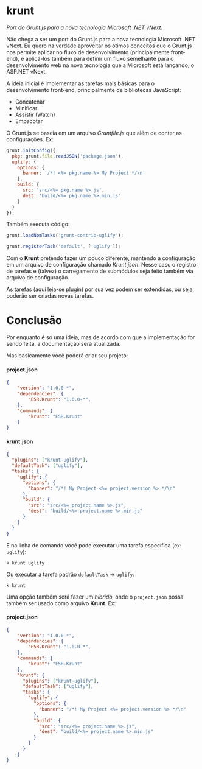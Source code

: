 krunt
=====

_Port do Grunt.js para a nova tecnologia Microsoft .NET vNext._

Não chega a ser um port do Grunt.js para a nova tecnologia Microsoft .NET vNext. Eu quero na verdade aproveitar os ótimos conceitos que o Grunt.js nos permite aplicar no fluxo de desenvolvimento (principalmente front-end), e aplicá-los também para definir um fluxo semelhante para o desenvolvimento web na nova tecnologia que a Microsoft está lançando, o ASP.NET vNext.

A ideia inicial é implementar as tarefas mais básicas para o desenvolvimento front-end, principalmente de bibliotecas JavaScript:

* Concatenar
* Minificar
* Assistir (Watch)
* Empacotar

O Grunt.js se baseia em um arquivo _Gruntfile.js_ que além de conter as configurações.
Ex:

```javascript
grunt.initConfig({
  pkg: grunt.file.readJSON('package.json'),
  uglify: {
    options: {
      banner: '/*! <%= pkg.name %> My Project */\n'
    },
    build: {
      src: 'src/<%= pkg.name %>.js',
      dest: 'build/<%= pkg.name %>.min.js'
    }
  }
});
```

Também executa código:

```javascript
grunt.loadNpmTasks('grunt-contrib-uglify');

grunt.registerTask('default', ['uglify']);
```

Com o __Krunt__ pretendo fazer um pouco diferente, mantendo a configuração em um arquivo de configuração chamado _Krunt.json_. Nesse caso o registro de tarefas e (talvez) o carregamento de submódulos seja feito também via arquivo de configuração.

As tarefas (aqui leia-se plugin) por sua vez podem ser extendidas, ou seja, poderão ser criadas novas tarefas.

Conclusão
=========

Por enquanto é só uma ideia, mas de acordo com que a implementação for sendo feita, a documentação será atualizada.

Mas basicamente você poderá criar seu projeto:

#### project.json
```json
{
    "version": "1.0.0-*",
    "dependencies": {
        "E5R.Krunt": "1.0.0-*",
    },
    "commands": {
        "krunt": "E5R.Krunt"
    }
}
```

#### krunt.json
```json
{
  "plugins": ["krunt-uglify"],
  "defaultTask": ["uglify"],
  "tasks": {
    "uglify": {
      "options": {
        "banner": "/*! My Project <%= project.version %> */\n"
      },
      "build": {
        "src": "src/<%= project.name %>.js",
        "dest": "build/<%= project.name %>.min.js"
      }
    }
  }
}
```

E na linha de comando você pode executar uma tarefa específica (ex: `uglify`):

```
k krunt uglify
```

Ou executar a tarefa padrão `defaultTask` => `uglify`:
```
k krunt
```

Uma opção também será fazer um _híbrido_, onde o `project.json` possa também ser usado como arquivo __Krunt__.
Ex:

#### project.json
```json
{
    "version": "1.0.0-*",
    "dependencies": {
        "E5R.Krunt": "1.0.0-*",
    },
    "commands": {
        "krunt": "E5R.Krunt"
    },
    "krunt": {
      "plugins": ["krunt-uglify"],
      "defaultTask": ["uglify"],
      "tasks": {
        "uglify": {
          "options": {
            "banner": "/*! My Project <%= project.version %> */\n"
          },
          "build": {
            "src": "src/<%= project.name %>.js",
            "dest": "build/<%= project.name %>.min.js"
          }
        }
      }
    }
}
```

